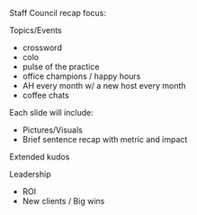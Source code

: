 
Staff Council recap focus:

Topics/Events
- crossword
- colo
- pulse of the practice
- office champions / happy hours
- AH every month w/ a new host every month
- coffee chats

Each slide will include:
- Pictures/Visuals
- Brief sentence recap with metric and impact

Extended kudos

Leadership
- ROI
- New clients / Big wins